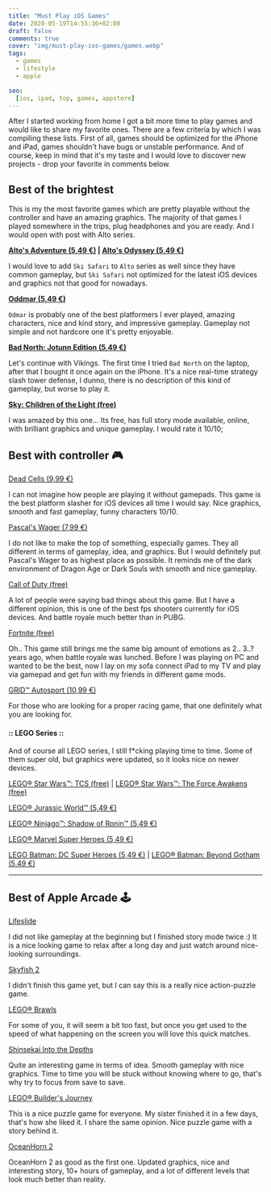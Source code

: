 ```yaml
---
title: "Must Play iOS Games"
date: 2020-05-19T14:55:36+02:00
draft: false
comments: true
cover: "img/must-play-ios-games/games.webp"
tags:
  - games
  - lifestyle
  - apple

seo:
  [ios, ipad, top, games, appstore]
---
```


After I started working from home I got a bit more time to play games and would like to share my favorite ones. There are a few criteria by which I was compiling these lists. First of all, games should be optimized for the iPhone and iPad, games shouldn't have bugs or unstable performance. And of course, keep in mind that it's my taste and I would love to discover new projects - drop your favorite in comments below. 

## Best of the brightest

This is my the most favorite games which are pretty playable without the controller and have an amazing graphics. The majority of that games I played somewhere in the trips, plug headphones and you are ready. And I would open with post with Alto series. 

**[Alto's Adventure (5,49 €)](https://apps.apple.com/si/app/altos-adventure/id950812012) | [Alto's Odyssey (5,49 €)](https://apps.apple.com/si/app/altos-odyssey/id1182456409)**

I would love to add `Ski Safari` to `Alto` series as well since they have common gameplay, but `Ski Safari` not optimized for the latest iOS devices and graphics not that good for nowadays.

**[‎Oddmar (5,49 €)](https://apps.apple.com/si/app/oddmar/id1247397901)**

`Odmar` is probably one of the best platformers I ever played, amazing characters, nice and kind story, and impressive gameplay. Gameplay not simple and not hardcore one it's pretty enjoyable. 

**[‎Bad North: Jotunn Edition (5,49 €)](https://apps.apple.com/si/app/bad-north-jotunn-edition/id1367121168)**

Let's continue with Vikings. The first time I tried `Bad North` on the laptop, after that I bought it once again on the iPhone. It's a nice real-time strategy slash tower defense, I dunno, there is no description of this kind of gameplay, but worse to play it.

**[‎Sky: Children of the Light (free)](https://apps.apple.com/si/app/sky-children-of-the-light/id1462117269)**

I was amazed by this one... Its free, has full story mode available, online, with brilliant graphics and unique gameplay. I would rate it 10/10;

## Best with controller 🎮

[‎Dead Cells (9,99 €)](https://apps.apple.com/si/app/dead-cells/id1389752090)

I can not imagine how people are playing it without gamepads. This game is the best platform slasher for iOS devices all time I would say. Nice graphics, smooth and fast gameplay, funny characters 10/10.

‎[Pascal's Wager (7,99 €)](https://apps.apple.com/si/app/pascals-wager/id1476649036)

I do not like to make the top of something, especially games. They all different in terms of gameplay, idea, and graphics. But I would definitely put Pascal's Wager to as highest place as possible. It reminds me of the dark environment of Dragon Age or Dark Souls with smooth and nice gameplay.

[Call of Duty (free)](https://apps.apple.com/si/app/call-of-duty-mobile/id1287282214)

A lot of people were saying bad things about this game. But I have a different opinion, this is one of the best fps shooters currently for iOS devices. And battle royale much better than in PUBG. 

[Fortnite (free)](https://apps.apple.com/si/app/fortnite/id1261357853)

Oh.. This game still brings me the same big amount of emotions as 2.. 3..? years ago, when battle royale was lunched. Before I was playing on PC and wanted to be the best, now I lay on my sofa connect iPad to my TV and play via gamepad and get fun with my friends in different game mods.

[‎GRID™ Autosport (10,99 €)](https://apps.apple.com/si/app/grid-autosport/id1179421849)

For those who are looking for a proper racing game, that one definitely what you are looking for.

#### :: LEGO Series ::

And of course all LEGO series, I still f*cking playing time to time. Some of them super old, but graphics were updated, so it looks nice on newer devices. 

‎[LEGO® Star Wars™: TCS (free)](https://apps.apple.com/si/app/lego-star-wars-tcs/id727420266) | [LEGO® Star Wars™: The Force Awakens (free)](https://apps.apple.com/si/app/lego-star-wars-the-force-awakens/id1106014973)

‎[LEGO® Jurassic World™ (5,49 €)](https://apps.apple.com/si/app/lego-jurassic-world/id1073698593)

‎[LEGO® Ninjago™: Shadow of Ronin™ (5,49 €)](https://apps.apple.com/si/app/lego-ninjago-shadow-of-ronin/id1039141908)

‎[LEGO® Marvel Super Heroes (5,49 €)](https://apps.apple.com/si/app/lego-marvel-super-heroes/id737006024)

‎‎[LEGO Batman: DC Super Heroes (5,49 €)](https://apps.apple.com/si/app/lego-batman-dc-super-heroes/id570306657) | [LEGO® Batman: Beyond Gotham (5,49 €)](https://apps.apple.com/si/app/lego-batman-beyond-gotham/id981305941)

---


## Best of Apple Arcade 🕹

‎[Lifeslide](https://apps.apple.com/si/app/lifeslide/id1472966619)

I did not like gameplay at the beginning but I finished story mode twice :) It is a nice looking game to relax after a long day and just watch around nice-looking surroundings.

[Skyfish 2](https://apps.apple.com/si/app/legend-of-the-skyfish-2/id1358468246)

I didn't finish this game yet, but I can say this is a really nice action-puzzle game. 

‎[LEGO® Brawls](https://apps.apple.com/si/app/lego-brawls/id1466964862)

For some of you, it will seem a bit too fast, but once you get used to the speed of what happening on the screen you will love this quick matches. 

‎[Shinsekai Into the Depths](https://apps.apple.com/si/app/shinsekai-into-the-depths/id1465048285)

Quite an interesting game in terms of idea. Smooth gameplay with nice graphics. Time to time you will be stuck without knowing where to go, that's why try to focus from save to save. 

[LEGO® Builder's Journey](https://apps.apple.com/si/app/lego-builders-journey/id1441636691)

This is a nice puzzle game for everyone. My sister finished it in a few days, that's how she liked it. I share the same opinion. Nice puzzle game with a story behind it.

[OceanHorn 2](https://apps.apple.com/si/app/oceanhorn-2/id1141837408)

OceanHorn 2 as good as the first one. Updated graphics, nice and interesting story, 10+ hours of gameplay, and a lot of different levels that look much better than reality. 
